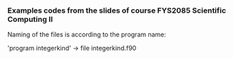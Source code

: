 ### Examples codes from the slides of course FYS2085 Scientific Computing II

Naming of the files is according to the program name:

'program integerkind' -> file integerkind.f90

